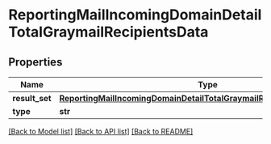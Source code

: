 # ReportingMailIncomingDomainDetailTotalGraymailRecipientsData

## Properties
Name | Type | Description | Notes
------------ | ------------- | ------------- | -------------
**result_set** | [**ReportingMailIncomingDomainDetailTotalGraymailRecipientsDataResultSet**](ReportingMailIncomingDomainDetailTotalGraymailRecipientsDataResultSet.md) |  | [optional] 
**type** | **str** |  | [optional] 

[[Back to Model list]](../README.md#documentation-for-models) [[Back to API list]](../README.md#documentation-for-api-endpoints) [[Back to README]](../README.md)

